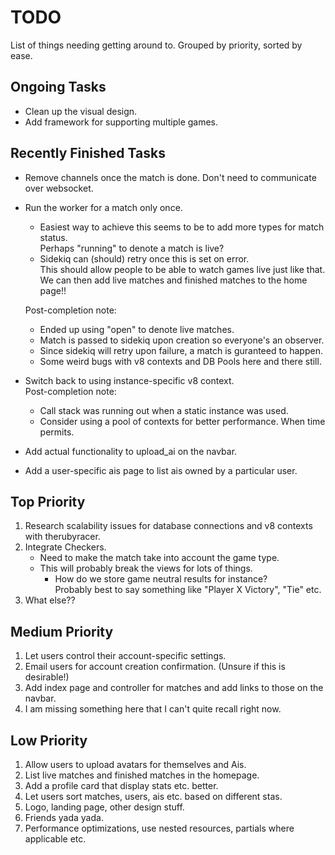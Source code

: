 # TODO
List of things needing getting around to. Grouped by priority, sorted by ease.

Ongoing Tasks
-------------
* Clean up the visual design.
* Add framework for supporting multiple games.

Recently Finished Tasks
-----------------------
* Remove channels once the match is done. Don't need to communicate over websocket.
* Run the worker for a match only once.
    - Easiest way to achieve this seems to be to add more types for match status.  
      Perhaps "running" to denote a match is live?
    - Sidekiq can (should) retry once this is set on error.  
      This should allow people to be able to watch games live just like that.  
      We can then add live matches and finished matches to the home page!!
      
  Post-completion note:
    - Ended up using "open" to denote live matches.
    - Match is passed to sidekiq upon creation so everyone's an observer.
    - Since sidekiq will retry upon failure, a match is guranteed to happen.
    - Some weird bugs with v8 contexts and DB Pools here and there still.
* Switch back to using instance-specific v8 context.  
  Post-completion note:
    - Call stack was running out when a static instance was used.
    - Consider using a pool of contexts for better performance. When time permits.
* Add actual functionality to upload_ai on the navbar.
* Add a user-specific ais page to list ais owned by a particular user.


Top Priority
------------

1. Research scalability issues for database connections and v8 contexts with therubyracer.
2. Integrate Checkers.
    * Need to make the match take into account the game type.
    * This will probably break the views for lots of things.
        - How do we store game neutral results for instance?  
          Probably best to say something like "Player X Victory", "Tie" etc.
3. What else??

Medium Priority
---------------

1. Let users control their account-specific settings.
2. Email users for account creation confirmation. (Unsure if this is desirable!)
3. Add index page and controller for matches and add links to those on the navbar.
4. I am missing something here that I can't quite recall right now.

Low Priority
---------------

1. Allow users to upload avatars for themselves and Ais.
2. List live matches and finished matches in the homepage.
3. Add a profile card that display stats etc. better.
4. Let users sort matches, users, ais etc. based on different stas.
5. Logo, landing page, other design stuff.
6. Friends yada yada.
7. Performance optimizations, use nested resources, partials where applicable etc.
